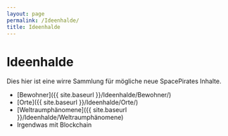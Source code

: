 ```yaml
---
layout: page
permalink: /Ideenhalde/
title: Ideenhalde
---
```


# Ideenhalde

Dies hier ist eine wirre Sammlung für mögliche neue SpacePirates Inhalte.

- [Bewohner]({{ site.baseurl }}/Ideenhalde/Bewohner/)
- [Orte]({{ site.baseurl }}/Ideenhalde/Orte/)
- [Weltraumphänomene]({{ site.baseurl }}/Ideenhalde/Weltraumphänomene)
- Irgendwas mit Blockchain
